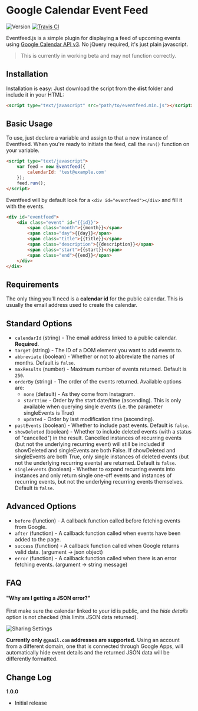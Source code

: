 # Google Calendar Event Feed

![Version](https://img.shields.io/badge/version-beta-red.svg) [![Travis CI](https://img.shields.io/badge/build-passing-brightgreen.svg)](https://travis-ci.org/sethmcleod/eventfeed.js)

Eventfeed.js is a simple plugin for displaying a feed of upcoming events using [Google Calendar API v3](https://developers.google.com/google-apps/calendar/v3/reference/events/list). No jQuery required, it's just plain javascript.

> This is currently in working beta and may not function correctly.

## Installation
Installation is easy: Just download the script from the __dist__ folder and include it in your HTML:

```html
<script type="text/javascript" src="path/to/eventfeed.min.js"></script>
```

## Basic Usage
To use, just declare a variable and assign to that a new instance of Eventfeed. When you're ready to initiate the feed, call the `run()` function on your variable.

```html
<script type="text/javascript">
    var feed = new Eventfeed({
        calendarId: 'test@example.com'
    });
    feed.run();
</script>
```

Eventfeed will by default look for a `<div id="eventfeed"></div>` and fill it with the events.

```html
<div id="eventfeed">
    <div class="event" id="{{id}}">
        <span class="month">{{month}}</span>
        <span class="day">{{day}}</span>
        <span class="title">{{title}}</span>
        <span class="description">{{description}}</span>
        <span class="start">{{start}}</span>
        <span class="end">{{end}}</span>
    </div>
</div>
```

## Requirements

The only thing you'll need is a __calendar id__ for the public calendar. This is usually the email address used to create the calendar.

## Standard Options

- `calendarId` (string) - The email address linked to a public calendar. __Required__.
- `target` (string) - The ID of a DOM element you want to add events to.
- `abbreviate` (boolean) - Whether or not to abbreviate the names of months. Default is `false`.
- `maxResults` (number) - Maximum number of events returned. Default is `250`.
- `orderBy` (string) - The order of the events returned. Available options are:
    - `none` (default) - As they come from Instagram.
    - `startTime` - Order by the start date/time (ascending). This is only available when querying single events (i.e. the parameter singleEvents is True)
    - `updated` - Order by last modification time (ascending).
- `pastEvents` (boolean) - Whether to include past events. Default is `false`.
- `showDeleted` (boolean) - Whether to include deleted events (with a status of "cancelled") in the result. Cancelled instances of recurring events (but not the underlying recurring event) will still be included if showDeleted and singleEvents are both False. If showDeleted and singleEvents are both True, only single instances of deleted events (but not the underlying recurring events) are returned. Default is `false`.
- `singleEvents` (boolean) - Whether to expand recurring events into instances and only return single one-off events and instances of recurring events, but not the underlying recurring events themselves. Default is `false`.

## Advanced Options

- `before` (function) - A callback function called before fetching events from Google.
- `after` (function) - A callback function called when events have been added to the page.
- `success` (function) - A callback function called when Google returns valid data. (argument -> json object)
- `error` (function) - A callback function called when there is an error fetching events. (argument -> string message)

## FAQ

#### "Why am I getting a JSON error?"

First make sure the calendar linked to your id is public, and the *hide details* option is not checked (this limits JSON data returned).

![Sharing Settings](https://raw.githubusercontent.com/sethmcleod/eventfeed.js/gh-pages/resources/public.png)

 __Currently only `@gmail.com` addresses are supported.__ Using an account from a different domain, one that is connected through Google Apps, will automatically hide event details and the returned JSON data will be differently formatted.  

## Change Log

__1.0.0__

- Initial release
